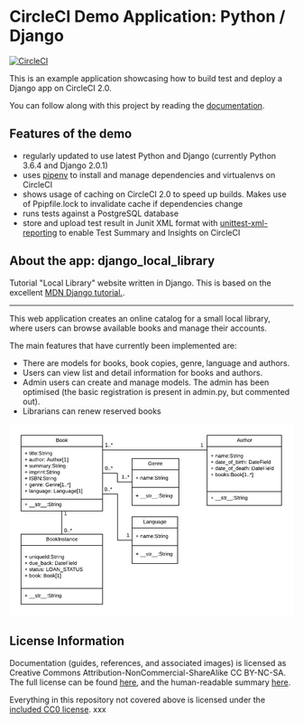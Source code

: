 # CircleCI Demo Application: Python / Django

[![CircleCI](https://circleci.com/gh/CircleCI-Public/circleci-demo-python-django.svg?style=svg)](https://circleci.com/gh/CircleCI-Public/circleci-demo-python-django)

This is an example application showcasing how to build test and deploy a Django app on CircleCI 2.0.

You can follow along with this project by reading the [documentation](https://circleci.com/docs/2.0/language-python/).

## Features of the demo

- regularly updated to use latest Python and Django (currently Python 3.6.4 and Django 2.0.1)
- uses [pipenv](http://pipenv.readthedocs.io/en/latest/) to install and manage dependencies and virtualenvs on CircleCI
- shows usage of caching on CircleCI 2.0 to speed up builds. Makes use of Ppipfile.lock to invalidate cache if dependencies change
- runs tests against a PostgreSQL database
- store and upload test result in Junit XML format with [unittest-xml-reporting](https://github.com/xmlrunner/unittest-xml-reporting) to enable Test Summary and Insights on CircleCI

## About the app: django_local_library

Tutorial "Local Library" website written in Django. This is based on the excellent [MDN Django tutorial.](https://developer.mozilla.org/en-US/docs/Learn/Server-side/Django/Tutorial_local_library_website).

----

This web application creates an online catalog for a small local library, where users can browse available books and manage their accounts.

The main features that have currently been implemented are:

* There are models for books, book copies, genre, language and authors.
* Users can view list and detail information for books and authors.
* Admin users can create and manage models. The admin has been optimised (the basic registration is present in admin.py, but commented out).
* Librarians can renew reserved books

![Local Library Model](https://github.com/mdn/django-locallibrary-tutorial/blob/master/catalog/static/images/local_library_model_uml.png)

## License Information

Documentation (guides, references, and associated images) is licensed as Creative Commons Attribution-NonCommercial-ShareAlike CC BY-NC-SA. The full license can be found [here](http://creativecommons.org/licenses/by-nc-sa/4.0/legalcode), and the human-readable summary [here](http://creativecommons.org/licenses/by-nc-sa/4.0/).

Everything in this repository not covered above is licensed under the [included CC0 license](LICENSE).
xxx
